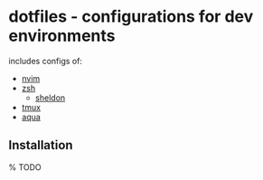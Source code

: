 # dotfiles - configurations for dev environments

includes configs of:

* [nvim](https://neovim.io/)
* [zsh](https://www.zsh.org/)
  * [sheldon](https://sheldon.cli.rs/)
* [tmux](https://github.com/tmux/tmux/wiki)
* [aqua](https://aquaproj.github.io/)

## Installation

% TODO

